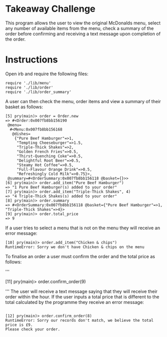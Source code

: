 Takeaway Challenge
==================

This program allows the user to view the original McDonalds menu, select any
number of available items from the menu, check a summary of the order before
confirming and receiving a text message upon completion of the order.

Instructions
==================

Open irb and require the following files:

```
require './lib/menu'
require './lib/order'
require './lib/order_summary'

```

A user can then check the menu, order items and view a summary of their basket
as follows:

```
[5] pry(main)> order = Order.new
=> #<Order:0x007fb8bb156190
 @menu=
  #<Menu:0x007fb8bb156168
   @dishes=
    {"Pure Beef Hamburger"=>1,
     "Tempting Cheeseburger"=>1.5,
     "Triple-Thick Shakes"=>2,
     "Golden French Fries"=>0.5,
     "Thirst-Quenching Coke"=>0.5,
     "Delightful Root Beer"=>0.5,
     "Steamy Hot Coffee"=>0.5,
     "Full-Flavour Orange Drink"=>0.5,
     "Refreshingly Cold Milk"=>0.75}>,
 @summary=#<OrderSummary:0x007fb8bb156118 @basket={}>>
[6] pry(main)> order.add_item("Pure Beef Hamburger")
=> "1 Pure Beef Hamburger(s) added to your order"
[7] pry(main)> order.add_item("Triple-Thick Shakes", 4)
=> "4 Triple-Thick Shakes(s) added to your order"
[8] pry(main)> order.summary
=> #<OrderSummary:0x007fb8bb156118 @basket={"Pure Beef Hamburger"=>1,
"Triple-Thick Shakes"=>4}>
[9] pry(main)> order.total_price
=> 9

```

If a user tries to select a menu that is not on the menu they will receive
an error message:

```
[10] pry(main)> order.add_item("Chicken & chips")
RuntimeError: Sorry we don't have Chicken & chips on the menu

```

To finalise an order a user must confirm the order and the total price as
follows:

'''

[11] pry(main)> order.confirm_order(9)

'''
The user will receive a text message saying that they will receive their order
within the hour.  If the user inputs a total price that is different to the
total calculated by the programme they receive an error message:

```

[12] pry(main)> order.confirm_order(8)
RuntimeError: Sorry our records don't match, we believe the total price is £9.  
Please check your order.

```
